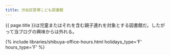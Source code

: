 ```yaml
---
title: 渋谷区笹塚こども図書館
---
```


{{ page.title }}は児童またはそれを含む親子連れを対象とする図書館だ。したがって当ブログの興味からは外れる。

{% include libraries/shibuya-office-hours.html holidays_type='F' hours_type='F' %}
